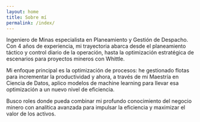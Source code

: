 ```yaml
---
layout: home
title: Sobre mí
permalink: /index/
---
```


Ingeniero de Minas especialista en Planeamiento y Gestión de Despacho. Con 4 años de experiencia, mi trayectoria abarca desde el planeamiento táctico y control diario de la operación, hasta la optimización estratégica de escenarios para proyectos mineros con Whittle.

Mi enfoque principal es la optimización de procesos: he gestionado flotas para incrementar la productividad y ahora, a través de mi Maestría en Ciencia de Datos, aplico modelos de machine learning para llevar esa optimización a un nuevo nivel de eficiencia.

Busco roles donde pueda combinar mi profundo conocimiento del negocio minero con analítica avanzada para impulsar la eficiencia y maximizar el valor de los activos.
